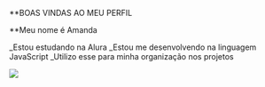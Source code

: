 **BOAS VINDAS AO MEU PERFIL 

**Meu nome é Amanda

_Estou estudando na Alura 
_Estou me desenvolvendo na linguagem JavaScript 
_Utilizo esse para minha organização nos projetos

![](https://tenor.com/bWFXx.gif)
